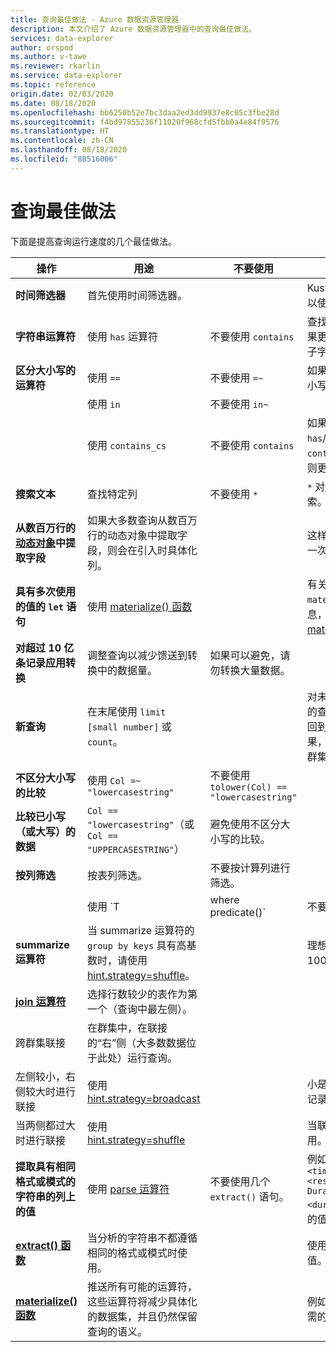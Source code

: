 ```yaml
---
title: 查询最佳做法 - Azure 数据资源管理器
description: 本文介绍了 Azure 数据资源管理器中的查询最佳做法。
services: data-explorer
author: orspod
ms.author: v-tawe
ms.reviewer: rkarlin
ms.service: data-explorer
ms.topic: reference
origin.date: 02/03/2020
ms.date: 08/18/2020
ms.openlocfilehash: bb6250b52e7bc3daa2ed3dd9937e8c05c3fbe28d
ms.sourcegitcommit: f4bd97855236f11020f968cfd5fbb0a4e84f9576
ms.translationtype: HT
ms.contentlocale: zh-CN
ms.lasthandoff: 08/18/2020
ms.locfileid: "88516006"
---
```

# <a name="query-best-practices"></a>查询最佳做法

下面是提高查询运行速度的几个最佳做法。

|操作  |用途  |不要使用  |注释  |
|---------|---------|---------|---------|
| **时间筛选器** | 首先使用时间筛选器。 ||Kusto 经过高度优化，可以使用时间筛选器。| 
|**字符串运算符**      | 使用 `has` 运算符     | 不要使用 `contains`     | 查找完整标记时，`has` 效果更好，因为它不会查找子字符串。   |
|**区分大小写的运算符**     |  使用 `==`       | 不要使用 `=~`       |  如果可能，请使用区分大小写的运算符。       |
| | 使用 `in` | 不要使用 `in~`|
|  | 使用 `contains_cs`         | 不要使用 `contains`        | 如果可以使用 `has`/`has_cs` 而不使用 `contains`/`contains_cs`，则更好。 |
| **搜索文本**    |    查找特定列     |    不要使用 `*`    |   `*` 对所有列执行全文搜索。    |
| **从数百万行的[动态对象](./scalar-data-types/dynamic.md)中提取字段**    |  如果大多数查询从数百万行的动态对象中提取字段，则会在引入时具体化列。      |         | 这样，只需为列提取付费一次。    |
| **具有多次使用的值的 `let` 语句** | 使用 [materialize() 函数](./materializefunction.md) |  |   有关如何使用 `materialize()` 的详细信息，请参阅 [materialize()](materializefunction.md)。|
| **对超过 10 亿条记录应用转换**| 调整查询以减少馈送到转换中的数据量。| 如果可以避免，请勿转换大量数据。 | |
| **新查询** | 在末尾使用 `limit [small number]` 或 `count`。 | |     对未知数据集运行未绑定的查询，可能会产生要返回到客户端的 GB 级结果，从而导致响应缓慢和群集忙碌。|
| **不区分大小写的比较** | 使用 `Col =~ "lowercasestring"` | 不要使用 `tolower(Col) == "lowercasestring"` |
| **比较已小写（或大写）的数据** | `Col == "lowercasestring"`（或 `Col == "UPPERCASESTRING"`） | 避免使用不区分大小写的比较。||
| **按列筛选** |  按表列筛选。|不要按计算列进行筛选。 | |
| | 使用 `T | where predicate(<expression>)` | 不要使用 `T | extend _value = <expression> | where predicate(_value)` ||
| **summarize 运算符** |  当 summarize 运算符的 `group by keys` 具有高基数时，请使用 [hint.strategy=shuffle](./shufflequery.md)。 | | 理想情况下，高基数高于 100 万。|
|**[join 运算符](./joinoperator.md)** | 选择行数较少的表作为第一个（查询中最左侧）。 ||
| 跨群集联接 |在群集中，在联接的“右”侧（大多数数据位于此处）运行查询。 ||
|左侧较小，右侧较大时进行联接 | 使用 [hint.strategy=broadcast](./broadcastjoin.md) || 小是指最多 100,000 条记录。 |
|当两侧都过大时进行联接 | 使用 [hint.strategy=shuffle](./shufflequery.md) || 当联接键具有高基数时使用。|
|**提取具有相同格式或模式的字符串的列上的值**|  使用 [parse 运算符](./parseoperator.md) | 不要使用几个 `extract()` 语句。  | 例如，像 `"Time = <time>, ResourceId = <resourceId>, Duration = <duration>, ...."` 这样的值
|**[extract() 函数](./extractfunction.md)**| 当分析的字符串不都遵循相同的格式或模式时使用。| |使用 REGEX 提取所需的值。|
| **[materialize() 函数](./materializefunction.md)** | 推送所有可能的运算符，这些运算符将减少具体化的数据集，并且仍然保留查询的语义。 | |例如，筛选器或仅项目所需的列。

